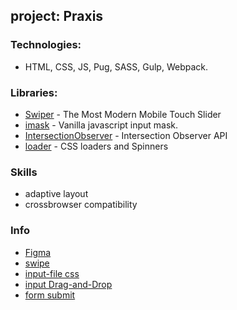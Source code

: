 ## project: Praxis

### Technologies:
*  HTML, CSS, JS, Pug, SASS, Gulp, Webpack.

### Libraries:
* [Swiper](https://swiperjs.com/) - The Most Modern Mobile Touch Slider
* [imask](https://imask.js.org/) - Vanilla javascript input mask.
* [IntersectionObserver](https://www.youtube.com/watch?v=ZYqBZmU-tA0) - Intersection Observer API
* [loader](https://cssloaders.github.io/) - CSS loaders and Spinners

### Skills
* adaptive layout
* crossbrowser compatibility

### Info
* [Figma](https://www.figma.com/file/RMyNcsoicjU1Z9AF3as3Lu/Праксис-Инжиниринг---Согласовано-для-верстки?node-id=506%3A2785&mode=dev)
* [swipe](https://www.youtube.com/watch?v=fYwzP6oWZ1Y)
* [input-file css](https://snipp.ru/html-css/input-file-style)
* [input Drag-and-Drop](https://www.youtube.com/watch?v=OvLZX2B05Fw)
* [form submit](https://doka.guide/js/deal-with-forms/)